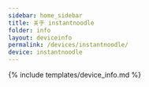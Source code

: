 ```yaml
---
sidebar: home_sidebar
title: 关于 instantnoodle
folder: info
layout: deviceinfo
permalink: /devices/instantnoodle/
device: instantnoodle
---
```

{% include templates/device_info.md %}

